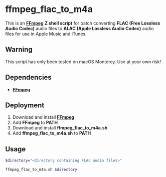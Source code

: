 # ffmpeg_flac_to_m4a
This is an **[FFmpeg](https://ffmpeg.org/)** **Z shell script** for batch
converting **FLAC (Free Lossless Audio Codec)** audio files to **ALAC (Apple
Lossless Audio Codec)** audio files for use in Apple Music and iTunes.

## Warning
This script has only been tested on macOS Monterey. Use at your own risk!

## Dependencies
* **[FFmpeg](https://ffmpeg.org/)**

## Deployment
1. Download and install **[FFmpeg](https://ffmpeg.org/)**
2. Add **FFmpeg** to **PATH**
3. Download and install **ffmpeg_flac_to_m4a.sh**
4. Add **ffmpeg_flac_to_m4a.sh** to **PATH**

## Usage
```zsh
$directory="<directory containing FLAC audio files>"

ffmpeg_flac_to_m4a.sh $directory
```